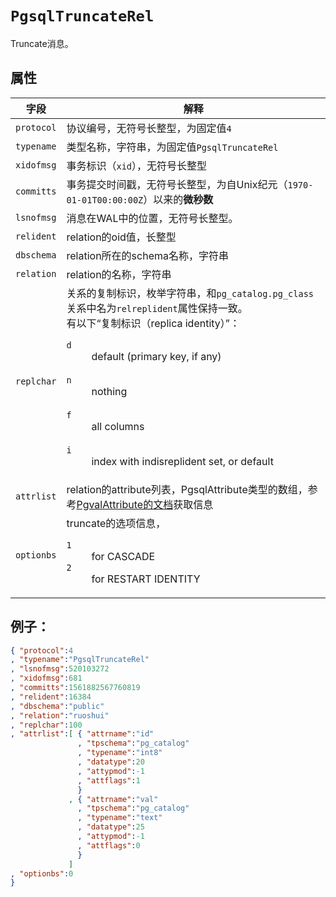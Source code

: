 # ```PgsqlTruncateRel```

Truncate消息。

## 属性

字段 | 解释
----|----
```protocol``` | 协议编号，无符号长整型，为固定值```4```
```typename``` | 类型名称，字符串，为固定值```PgsqlTruncateRel```
```xidofmsg``` | 事务标识（```xid```），无符号长整型
```committs``` | 事务提交时间戳，无符号长整型，为自Unix纪元（```1970-01-01T00:00:00Z```）以来的**微秒数**
```lsnofmsg``` | 消息在WAL中的位置，无符号长整型。
```relident``` | relation的oid值，长整型
```dbschema``` | relation所在的schema名称，字符串
```relation``` | relation的名称，字符串
```replchar``` | 关系的复制标识，枚举字符串，和```pg_catalog.pg_class```关系中名为```relreplident```属性保持一致。<br/>有以下“复制标识（replica identity）”：<br /><dl><dt>```d```</dt><dd>default (primary key, if any)</dd><br /><dt>```n```</dt><dd>nothing</dd><br/><dt>```f```</dt><dd>all columns</dd><br/><dt>```i```</dt><dd>index with indisreplident set, or default</dd></dl>
```attrlist``` | relation的attribute列表，PgsqlAttribute类型的数组，参考[PgvalAttribute的文档](pgval-attribute.md)获取信息
```optionbs``` | truncate的选项信息，<dl><dt>```1```</dt><dd>for CASCADE</dd><dt>```2```</dt><dd>for RESTART IDENTITY</dd></dl>

## 例子：

```json
{ "protocol":4
, "typename":"PgsqlTruncateRel"
, "lsnofmsg":520103272
, "xidofmsg":681
, "committs":1561882567760819
, "relident":16384
, "dbschema":"public"
, "relation":"ruoshui"
, "replchar":100
, "attrlist":[ { "attrname":"id"
               , "tpschema":"pg_catalog"
               , "typename":"int8"
               , "datatype":20
               , "attypmod":-1
               , "attflags":1
               }
             , { "attrname":"val"
               , "tpschema":"pg_catalog"
               , "typename":"text"
               , "datatype":25
               , "attypmod":-1
               , "attflags":0
               }
             ]
, "optionbs":0
}
```
